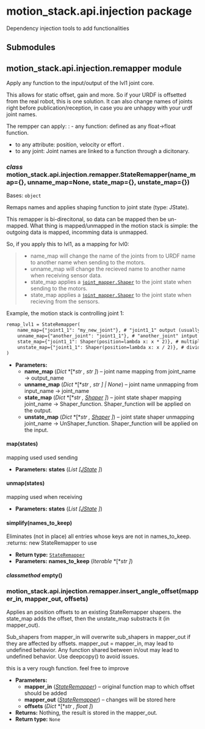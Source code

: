 # motion_stack.api.injection package

Dependency injection tools to add functionalities

## Submodules

## motion_stack.api.injection.remapper module

Apply any function to the input/output of the lvl1 joint core.

This allows for static offset, gain and more. So if your URDF is offsetted from the real robot, this is one solution. It can also change names of joints right before publication/reception, in case you are unhappy with your urdf joint names.

The rempper can apply:
: - any function: defined as any float->float function.
  - to any attribute: position, velocity or effort .
  - to any joint: Joint names are linked to a function through a dicitonary.

### *class* motion_stack.api.injection.remapper.StateRemapper(name_map={}, unname_map=None, state_map={}, unstate_map={})

Bases: `object`

Remaps names and applies shaping function to joint state (type: JState).

This remapper is bi-direcitonal, so data can be mapped then be un-mapped. What thing is mapped/unmapped in the motion stack is simple: the outgoing data is mapped, incomming data is unmapped.

So, if you apply this to lvl1, as a mapping for lvl0:

> - name_map will change the name of the joints from to URDF name to another name when sending to the motors.
> - unname_map will change the recieved name to another name when receiving sensor data.
> - state_map applies a [`joint_mapper.Shaper`](motion_stack.core.utils.md#motion_stack.core.utils.joint_mapper.Shaper) to the joint state when sending to the motors.
> - state_map applies a [`joint_mapper.Shaper`](motion_stack.core.utils.md#motion_stack.core.utils.joint_mapper.Shaper) to the joint state when recieving from the sensors.

Example, the motion stack is controlling joint 1:

```default
remap_lvl1 = StateRemapper(
    name_map={"joint1_1": "my_new_joint"}, # "joint1_1" output (usually motor command) is renamed to "my_new_joint"
    unname_map={"another_joint": "joint1_1"}, # "another_joint" intput (usually sensor reading) is renamed to "joint1_1"
    state_map={"joint1_1": Shaper(position=lambda x: x * 2)}, # multiplies command by 2
    unstate_map={"joint1_1": Shaper(position=lambda x: x / 2)}, # divides sensor by 2
)
```

* **Parameters:**
  * **name_map** (*Dict* *[**str* *,* *str* *]*) – joint name mapping from joint_name -> output_name
  * **unname_map** (*Dict* *[**str* *,* *str* *]*  *|* *None*) – joint name unmapping from input_name -> joint_name
  * **state_map** (*Dict* *[**str* *,* [*Shaper*](motion_stack.core.utils.md#motion_stack.core.utils.joint_mapper.Shaper) *]*) – joint state shaper mapping joint_name -> Shaper_function. Shaper_function will be applied on the output.
  * **unstate_map** (*Dict* *[**str* *,* [*Shaper*](motion_stack.core.utils.md#motion_stack.core.utils.joint_mapper.Shaper) *]*) – joint state shaper unmapping joint_name -> UnShaper_function. Shaper_function will be applied on the input.

#### map(states)

mapping used used sending

* **Parameters:**
  **states** (*List* *[*[*JState*](motion_stack.core.utils.md#motion_stack.core.utils.joint_state.JState) *]*)

#### unmap(states)

mapping used when receiving

* **Parameters:**
  **states** (*List* *[*[*JState*](motion_stack.core.utils.md#motion_stack.core.utils.joint_state.JState) *]*)

#### simplify(names_to_keep)

Eliminates (not in place) all entries whose keys are not in names_to_keep.
:returns: new StateRemapper to use

* **Return type:**
  [`StateRemapper`](#motion_stack.api.injection.remapper.StateRemapper)
* **Parameters:**
  **names_to_keep** (*Iterable* *[**str* *]*)

#### *classmethod* empty()

### motion_stack.api.injection.remapper.insert_angle_offset(mapper_in, mapper_out, offsets)

Applies an position offsets to an existing StateRemapper shapers.
the state_map adds the offset, then the unstate_map substracts it (in mapper_out).

Sub_shapers from mapper_in will overwrite sub_shapers in mapper_out if they are
affected by offsets.
mapper_out = mapper_in, may lead to undefined behavior.
Any function shared between in/out may lead to undefined behavior.
Use deepcopy() to avoid issues.

this is a very rough function. feel free to improve

* **Parameters:**
  * **mapper_in** ([*StateRemapper*](#motion_stack.api.injection.remapper.StateRemapper)) – original function map to which offset should be added
  * **mapper_out** ([*StateRemapper*](#motion_stack.api.injection.remapper.StateRemapper)) – changes will be stored here
  * **offsets** (*Dict* *[**str* *,* *float* *]*)
* **Returns:**
  Nothing, the result is stored in the mapper_out.
* **Return type:**
  `None`
